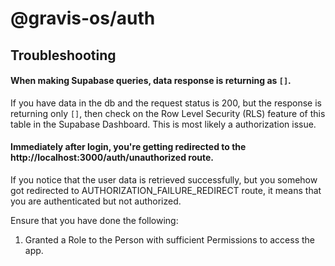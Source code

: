 # @gravis-os/auth

## Troubleshooting
#### When making Supabase queries, data response is returning as `[]`.
If you have data in the db and the request status is 200, but the response is returning only `[]`, then check on the Row Level Security (RLS) feature of this table in the Supabase Dashboard. This is most likely a authorization issue.

#### Immediately after login, you're getting redirected to the http://localhost:3000/auth/unauthorized route.
If you notice that the user data is retrieved successfully, but you somehow got redirected to AUTHORIZATION_FAILURE_REDIRECT route, it means that you are authenticated but not authorized.

Ensure that you have done the following:
1. Granted a Role to the Person with sufficient Permissions to access the app.
